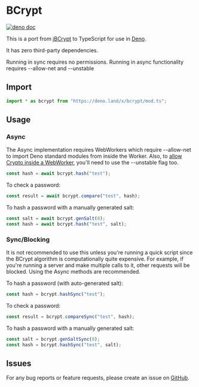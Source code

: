 # BCrypt

[![deno doc](https://doc.deno.land/badge.svg)](https://doc.deno.land/https/deno.land/x/bcrypt/mod.ts)

This is a port from [jBCrypt](https://github.com/jeremyh/jBCrypt) to TypeScript for use in [Deno](https://deno.land/).

It has zero third-party dependencies.

Running in sync requires no permissions.
Running in async functionality requires --allow-net and --unstable

## Import

```ts
import * as bcrypt from "https://deno.land/x/bcrypt/mod.ts";
```

## Usage

### Async

The Async implementation requires WebWorkers which require --allow-net to import Deno standard modules from inside the Worker. Also, to [allow Crypto inside a WebWorker](https://github.com/denoland/deno/pull/5121), you'll need to use the --unstable flag too.

```ts
const hash = await bcrypt.hash("test");
```

To check a password:

```ts
const result = await bcrypt.compare("test", hash);
```

To hash a password with a manually generated salt:

```ts
const salt = await bcrypt.genSalt(8);
const hash = await bcrypt.hash("test", salt);
```

### Sync/Blocking

It is not recommended to use this unless you're running a quick script since the BCrypt algorithm is computationally quite expensive. For example, if you're running a server and make multiple calls to it, other requests will be blocked. Using the Async methods are recommended.

To hash a password (with auto-generated salt):

```ts
const hash = bcrypt.hashSync("test");
```

To check a password:

```ts
const result = bcrypt.compareSync("test", hash);
```

To hash a password with a manually generated salt:

```ts
const salt = bcrypt.genSaltSync(8);
const hash = bcrypt.hashSync("test", salt);
```

## Issues

For any bug reports or feature requests, please create an issue on [GitHub](https://github.com/JamesBroadberry/deno-bcrypt/issues).
